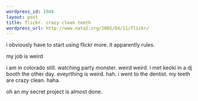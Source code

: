 ```yaml
--- 
wordpress_id: 1044
layout: post
title: flickr. crazy clean teeth
wordpress_url: http://www.nata2.org/2005/04/11/flickr/
---
```

i obviously have to start using flickr more. it apparently rules. 

my job is weird

i am in colorado still. watching party monster. weird weird. i met keoki in a dj booth the other day. eveyrthing is weird. hah. i went to the dentist. my teeth are crazy clean. haha.

oh an my secret project is almost done. 
